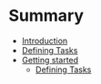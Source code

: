 # Summary

* [Introduction](README.md)
* [Defining Tasks](defining_tasks.md)
* [Getting started](chapter1.md)
   * [Defining Tasks](defining_tasks.md)

